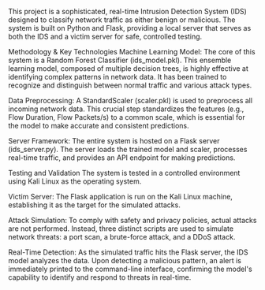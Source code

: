 This project is a sophisticated, real-time Intrusion Detection System (IDS) designed to classify network traffic as either benign or malicious. The system is built on Python and Flask, providing a local server that serves as both the IDS and a victim server for safe, controlled testing.

Methodology & Key Technologies
Machine Learning Model: The core of this system is a Random Forest Classifier (ids_model.pkl). This ensemble learning model, composed of multiple decision trees, is highly effective at identifying complex patterns in network data. It has been trained to recognize and distinguish between normal traffic and various attack types.

Data Preprocessing: A StandardScaler (scaler.pkl) is used to preprocess all incoming network data. This crucial step standardizes the features (e.g., Flow Duration, Flow Packets/s) to a common scale, which is essential for the model to make accurate and consistent predictions.

Server Framework: The entire system is hosted on a Flask server (ids_server.py). The server loads the trained model and scaler, processes real-time traffic, and provides an API endpoint for making predictions.

Testing and Validation
The system is tested in a controlled environment using Kali Linux as the operating system.

Victim Server: The Flask application is run on the Kali Linux machine, establishing it as the target for the simulated attacks.

Attack Simulation: To comply with safety and privacy policies, actual attacks are not performed. Instead, three distinct scripts are used to simulate network threats: a port scan, a brute-force attack, and a DDoS attack.

Real-Time Detection: As the simulated traffic hits the Flask server, the IDS model analyzes the data. Upon detecting a malicious pattern, an alert is immediately printed to the command-line interface, confirming the model's capability to identify and respond to threats in real-time.
